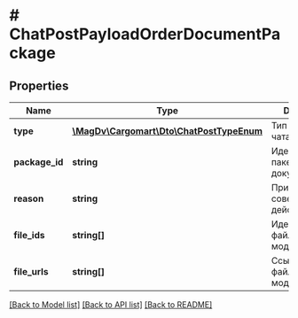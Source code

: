 # # ChatPostPayloadOrderDocumentPackage

## Properties

Name | Type | Description | Notes
------------ | ------------- | ------------- | -------------
**type** | [**\MagDv\Cargomart\Dto\ChatPostTypeEnum**](ChatPostTypeEnum.md) | Тип сообщения чата |
**package_id** | **string** | Идентификатор пакета документов | [optional]
**reason** | **string** | Причина совершённого действия | [optional]
**file_ids** | **string[]** | Идентификаторы файлов на модерации | [optional]
**file_urls** | **string[]** | Ссылки на файлы на модерации | [optional]

[[Back to Model list]](../../README.md#models) [[Back to API list]](../../README.md#endpoints) [[Back to README]](../../README.md)
